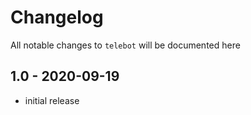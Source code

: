 # Changelog

All notable changes to `telebot` will be documented here

## 1.0 - 2020-09-19

- initial release
